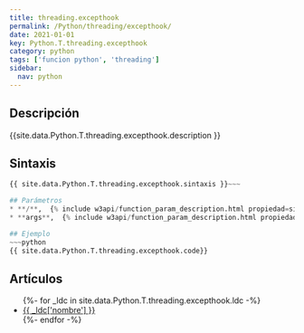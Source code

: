 ```yaml
---
title: threading.excepthook
permalink: /Python/threading/excepthook/
date: 2021-01-01
key: Python.T.threading.excepthook
category: python
tags: ['funcion python', 'threading']
sidebar: 
  nav: python
---
```


## Descripción
{{site.data.Python.T.threading.excepthook.description }}

## Sintaxis
~~~python
{{ site.data.Python.T.threading.excepthook.sintaxis }}~~~

## Parámetros
* **/**,  {% include w3api/function_param_description.html propiedad=site.data.Python.T.threading.excepthook valor="/" %}
* **args**,  {% include w3api/function_param_description.html propiedad=site.data.Python.T.threading.excepthook valor="args" %}

## Ejemplo
~~~python
{{ site.data.Python.T.threading.excepthook.code}}
~~~

## Artículos
<ul>
{%- for _ldc in site.data.Python.T.threading.excepthook.ldc -%}
   <li>
       <a href="{{_ldc['url'] }}">{{ _ldc['nombre'] }}</a>
   </li>
{%- endfor -%}
</ul>

